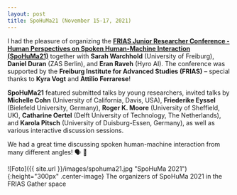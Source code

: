 ```yaml
---
layout: post
title: SpoHuMa21 (November 15-17, 2021)
---
```


I had the pleasure of organizing the <strong><a href="https://www.frias.uni-freiburg.de/de/veranstaltungen/nachwuchskonferenzen/SpoHuMa21" target="_blank" rel="noopener">FRIAS Junior Researcher Conference - Human Perspectives on Spoken Human-Machine Interaction (SpoHuMa21)</a></strong> 
together with <strong>Sarah Warchhold</strong> (University of Freiburg), <strong>Daniel Duran</strong> (ZAS Berlin), and <strong>Eran Raveh</strong> (Hyro AI). 
The conference was supported by the <strong>Freiburg Institute for Advanced Studies (FRIAS)</strong> – special thanks to <strong>Kyra Vogt</strong> and <strong>Attilio Ferrarese</strong>!

<strong>SpoHuMa21</strong> featured submitted talks by young researchers, invited talks by <strong>Michelle Cohn</strong> (University of California, Davis, USA), <strong>Friederike Eyssel</strong> (Bielefeld University, Germany), <strong>Roger K. Moore</strong> (University of Sheffield, UK), <strong>Catharine Oertel</strong> (Delft University of Technology, The Netherlands), and <strong>Karola Pitsch</strong> (University of Duisburg-Essen, Germany), as well as various interactive discussion sessions.

We had a great time discussing spoken human-machine interaction from many different angles! &#128483; &#129302;

![Foto]({{ site.url }}/images/spohuma21.jpg "SpoHuMa 2021"){:height="300px" .center-image}
The organizers of SpoHuMa 2021 in the FRIAS Gather space
